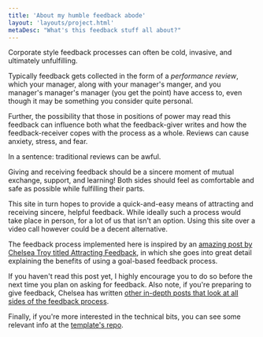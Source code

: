 ```yaml
---
title: 'About my humble feedback abode'
layout: 'layouts/project.html'
metaDesc: "What's this feedback stuff all about?"
---
```


Corporate style feedback processes can often be cold, invasive, and ultimately unfulfilling.

Typically feedback gets collected in the form of a _performance review_, which your manager, along with your manager's manger, and you manager's manager's manager (you get the point) have access to, even though it may be something you consider quite personal.

Further, the possibility that those in positions of power may read this feedback can influence both what the feedback-giver writes and how the feedback-receiver copes with the process as a whole. Reviews can cause anxiety, stress, and fear.

In a sentence: traditional reviews can be awful.

Giving and receiving feedback should be a sincere moment of mutual exchange, support, and learning! Both sides should feel as comfortable and safe as possible while fulfilling their parts.

This site in turn hopes to provide a quick-and-easy means of attracting and receiving sincere, helpful feedback. While ideally such a process would take place in person, for a lot of us that isn't an option. Using this site over a video call however could be a decent alternative.

The feedback process implemented here is inspired by an [amazing post by Chelsea Troy titled Attracting Feedback](https://chelseatroy.com/2018/11/26/leveling-up-skill-14-attracting-feedback/), in which she goes into great detail explaining the benefits of using a goal-based feedback process.

If you haven't read this post yet, I highly encourage you to do so before the next time you plan on asking for feedback. Also note, if you're preparing to give feedback, Chelsea has written [other in-depth posts that look at all sides of the feedback process](https://chelseatroy.com/tag/feedback/).

Finally, if you're more interested in the technical bits, you can see some relevant info at the [template's repo](https://github.com/tmns/11ty-feedback).
